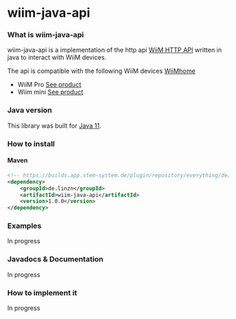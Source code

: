 # wiim-java-api

### What is wiim-java-api
wiim-java-api is a implementation of the http api [WiiM HTTP API](https://www.wiimhome.com/pdf/HTTP%20API%20for%20WiiM%20Mini.pdf) written in java to interact with WiiM devices.

The api is compatible with the following WiiM devices [WiiMhome](https://www.wiimhome.com/) 

- WiiM Pro  [See product](https://www.wiimhome.com/WiiMPro/Overview) 
- Wiim mini [See product](https://www.wiimhome.com/WiiMMini/Overview) 

### Java version

This library was built for [Java 11](https://openjdk.java.net/projects/jdk/11/).

### How to install

#### Maven

```xml
<!-- https://builds.app.stem-system.de/plugin/repository/everything/de/linzn/wiim-java-api/ -->
<dependency>
    <groupId>de.linzn</groupId>
    <artifactId>wiim-java-api</artifactId>
    <version>1.0.0</version>
</dependency>
```

### Examples
In progress


### Javadocs & Documentation
In progress


### How to implement it
In progress
